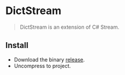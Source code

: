 # DictStream

> DictStream is an extension of C# Stream.

## Install

* Download the binary [release](https://github.com/muguangyi/DictStream/releases).
* Uncompress to project.
